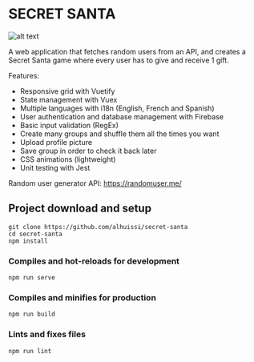 # SECRET SANTA

![alt text](https://firebasestorage.googleapis.com/v0/b/secret-santa-83260.appspot.com/o/snapshot.jpg?alt=media&token=94637f9e-d024-4cf7-8c8d-5faf68c85461)

A web application that fetches random users from an API, and creates a Secret Santa game where every user has to give and receive 1 gift.

Features:

- Responsive grid with Vuetify
- State management with Vuex
- Multiple languages with i18n (English, French and Spanish)
- User authentication and database management with Firebase
- Basic input validation (RegEx)
- Create many groups and shuffle them all the times you want
- Upload profile picture
- Save group in order to check it back later
- CSS animations (lightweight)
- Unit testing with Jest


Random user generator API: https://randomuser.me/


## Project download and setup
```
git clone https://github.com/alhuissi/secret-santa
cd secret-santa
npm install
```

### Compiles and hot-reloads for development
```
npm run serve
```

### Compiles and minifies for production
```
npm run build
```

### Lints and fixes files
```
npm run lint
```
